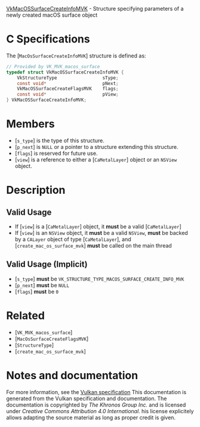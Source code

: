 [VkMacOSSurfaceCreateInfoMVK](https://www.khronos.org/registry/vulkan/specs/1.3-extensions/man/html/VkMacOSSurfaceCreateInfoMVK.html) - Structure specifying parameters of a newly created macOS surface object

# C Specifications
The [`MacOsSurfaceCreateInfoMVK`] structure is defined as:
```c
// Provided by VK_MVK_macos_surface
typedef struct VkMacOSSurfaceCreateInfoMVK {
    VkStructureType                 sType;
    const void*                     pNext;
    VkMacOSSurfaceCreateFlagsMVK    flags;
    const void*                     pView;
} VkMacOSSurfaceCreateInfoMVK;
```

# Members
- [`s_type`] is the type of this structure.
- [`p_next`] is `NULL` or a pointer to a structure extending this structure.
- [`flags`] is reserved for future use.
- [`view`] is a reference to either a [`CaMetalLayer`] object or an `NSView` object.

# Description
## Valid Usage
-    If [`view`] is a [`CaMetalLayer`] object, it  **must**  be a valid [`CaMetalLayer`]
-    If [`view`] is an `NSView` object, it  **must**  be a valid `NSView`,  **must**  be backed by a `CALayer` object of type [`CaMetalLayer`], and [`create_mac_os_surface_mvk`] **must**  be called on the main thread

## Valid Usage (Implicit)
-  [`s_type`] **must**  be `VK_STRUCTURE_TYPE_MACOS_SURFACE_CREATE_INFO_MVK`
-  [`p_next`] **must**  be `NULL`
-  [`flags`] **must**  be `0`

# Related
- [`VK_MVK_macos_surface`]
- [`MacOsSurfaceCreateFlagsMVK`]
- [`StructureType`]
- [`create_mac_os_surface_mvk`]

# Notes and documentation
For more information, see the [Vulkan specification](https://www.khronos.org/registry/vulkan/specs/1.3-extensions/html/vkspec.html)
This documentation is generated from the Vulkan specification and documentation.
The documentation is copyrighted by *The Khronos Group Inc.* and is licensed under *Creative Commons Attribution 4.0 International*.
his license explicitely allows adapting the source material as long as proper credit is given.
        